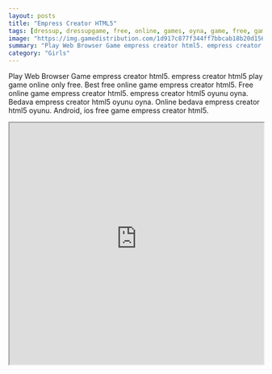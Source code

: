 ```yaml
---
layout: posts
title: "Empress Creator HTML5"
tags: [dressup, dressupgame, free, online, games, oyna, game, free, games, play, play, games]
image: "https://img.gamedistribution.com/1d917c877f344ff7bbcab18b20d15621-512x384.jpeg"
summary: "Play Web Browser Game empress creator html5. empress creator html5 play game online only free. Best free online game empress creator html5. Free online game empress creator html5. empress creator html5 oyunu oyna. Bedava empress creator html5 oyunu oyna. Online bedava empress creator html5 oyunu. Android, ios free game empress creator html5."
category: "Girls"
---
```


Play Web Browser Game empress creator html5. empress creator html5 play game online only free. Best free online game empress creator html5. Free online game empress creator html5. empress creator html5 oyunu oyna. Bedava empress creator html5 oyunu oyna. Online bedava empress creator html5 oyunu. Android, ios free game empress creator html5.

<iframe width="100%" height="480px;" src="https://html5.gamedistribution.com/1d917c877f344ff7bbcab18b20d15621/"></iframe>